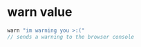 # warn value

```javascript
warn "im warning you >:("
// sends a warning to the browser console
```
